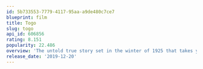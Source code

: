 ```yaml
---
id: 5b733553-7779-4117-95aa-a9de480c7ce7
blueprint: film
title: Togo
slug: togo
api_id: 606856
rating: 8.151
popularity: 22.486
overview: 'The untold true story set in the winter of 1925 that takes you across the treacherous terrain of the Alaskan tundra for an exhilarating and uplifting adventure that will test the strength, courage and determination of one man, Leonhard Seppala, and his lead sled dog, Togo.'
release_date: '2019-12-20'
---
```

